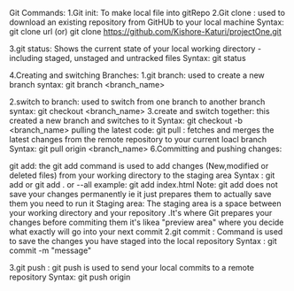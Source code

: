 Git Commands: 1.Git init: To make local file into gitRepo 2.Git clone : used to download an existing repository from GitHUb to your local machine Syntax: git clone url (or) git clone https://github.com/Kishore-Katuri/projectOne.git

3.git status: Shows the current state of your local working directory -including staged, unstaged and untracked files Syntax: git status

4.Creating and switching Branches: 1.git branch: used to create a new branch syntax: git branch <branch_name>

2.switch to branch:
   used to switch from one branch to another branch
    syntax:
     git checkout <branch_name>
3.create and switch together: this created a new branch and switches to it 
 Syntax:
   git checkout -b <branch_name>
pulling the latest code: git pull : fetches and merges the latest changes from the remote repository to your current loacl branch Syntax: git pull origin <branch_name>
6.Committing and pushing changes:

git add: the git add command is used to add changes (New,modified or deleted files) from your working directory to the staging area Syntax : git add or git add . or --all example: git add index.html Note: git add does not save your changes permanently ie it just prepares them to actually save them you need to run it Staging area: The staging area is a space between your working directory and your repository .It's where Git prepares your changes before commiting them it's likea "preview area" where you decide what exactly will go into your next commit
2.git commit : Command is used to save the changes you have staged into the local repository Syntax : git commit -m "message"

3.git push : git push is used to send your local commits to a remote repository Syntax: git push origin
